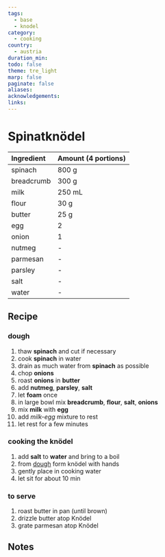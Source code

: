 ```yaml
---
tags:
  - base
  - knodel
category:
  - cooking
country:
  - austria
duration_min: 
todo: false
theme: tre_light
marp: false
paginate: false
aliases: 
acknowledgements: 
links:
---
```



# Spinatknödel


|Ingredient|Amount (4 portions)|
| :- | :- |
|spinach|800 g|
|breadcrumb|300 g|
|milk|250 mL|
|flour|30 g|
|butter|25 g|
|egg|2|
|onion|1|
|nutmeg|-|
|parmesan|-|
|parsley|-|
|salt|-|
|water|-|

## Recipe


### dough
1. thaw **spinach** and cut if necessary
2. cook **spinach** in water
3. drain as much water from **spinach** as possible
4. chop **onions**
5. roast **onions** in **butter**
6. add **nutmeg**, **parsley**, **salt**
7. let **foam** once
8. in large bowl mix **breadcrumb**, **flour**, **salt**, **onions**
9. mix **milk** with **egg**
10. add *milk-egg* mixture to rest
11. let rest for a few minutes

### cooking the knödel
1. add **salt** to **water** and bring to a boil
2. from [dough](#dough) form knödel with hands
3. gently place in cooking water
4. let sit for about 10 min

### to serve
1. roast butter in pan (until brown)
2. drizzle butter atop Knödel
3. grate parmesan atop Knödel

## Notes
